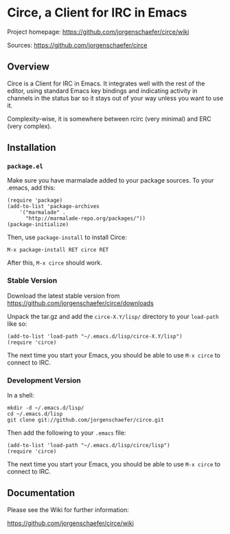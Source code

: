 # Circe, a Client for IRC in Emacs

Project homepage: https://github.com/jorgenschaefer/circe/wiki

Sources: https://github.com/jorgenschaefer/circe


## Overview

Circe is a Client for IRC in Emacs. It integrates well with the rest
of the editor, using standard Emacs key bindings and indicating
activity in channels in the status bar so it stays out of your way
unless you want to use it.

Complexity-wise, it is somewhere between rcirc (very minimal) and ERC
(very complex).


## Installation

### `package.el`

Make sure you have marmalade added to your package sources. To your
.emacs, add this:

```Lisp
(require 'package)
(add-to-list 'package-archives
    '("marmalade" .
      "http://marmalade-repo.org/packages/"))
(package-initialize)
```

Then, use `package-install` to install Circe:

```
M-x package-install RET circe RET
```

After this, `M-x circe` should work.

### Stable Version

Download the latest stable version from
https://github.com/jorgenschaefer/circe/downloads

Unpack the tar.gz and add the `circe-X.Y/lisp/` directory to your
`load-path` like so:

```Lisp
(add-to-list 'load-path "~/.emacs.d/lisp/circe-X.Y/lisp")
(require 'circe)
```

The next time you start your Emacs, you should be able to use
`M-x circe` to connect to IRC.

### Development Version

In a shell:

```Shell
mkdir -d ~/.emacs.d/lisp/
cd ~/.emacs.d/lisp
git clone git://github.com/jorgenschaefer/circe.git
```

Then add the following to your `.emacs` file:

```Lisp
(add-to-list 'load-path "~/.emacs.d/lisp/circe/lisp")
(require 'circe)
```

The next time you start your Emacs, you should be able to use
`M-x circe` to connect to IRC.


## Documentation

Please see the Wiki for further information:

https://github.com/jorgenschaefer/circe/wiki
